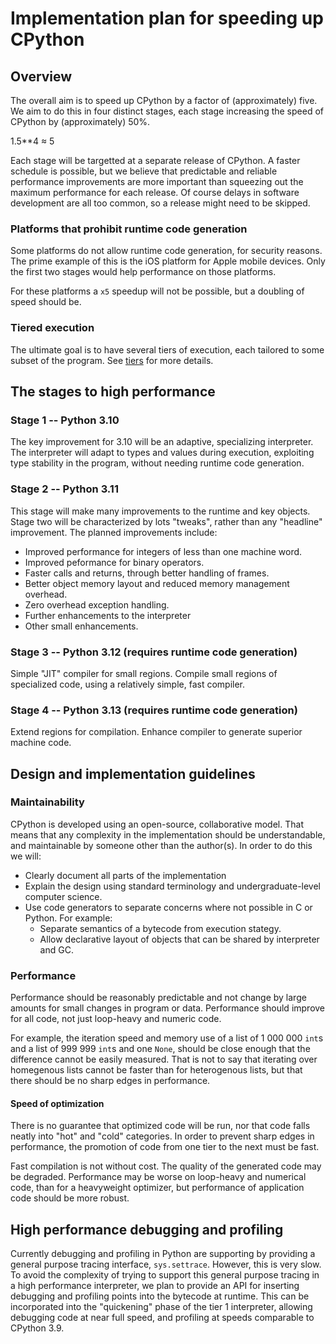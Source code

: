 # Implementation plan for speeding up CPython

## Overview

The overall aim is to speed up CPython by a factor of (approximately) five.
We aim to do this in four distinct stages, each stage increasing the speed of CPython by (approximately) 50%.

1.5**4 ≈ 5

Each stage will be targetted at a separate release of CPython.
A faster schedule is possible, but we believe that predictable and reliable performance improvements
are more important than squeezing out the maximum performance for each release.
Of course delays in software development are all too common,
so a release might need to be skipped.


### Platforms that prohibit runtime code generation

Some platforms do not allow runtime code generation, for security reasons.
The prime example of this is the iOS platform for Apple mobile devices.
Only the first two stages would help performance on those platforms.

For these platforms a `x5` speedup will not be possible, but a doubling of speed should be.

### Tiered execution

The ultimate goal is to have several tiers of execution, each tailored to some subset of the program.
See [tiers](./tiers.md) for more details.

## The stages to high performance

### Stage 1 -- Python 3.10

The key improvement for 3.10 will be an adaptive, specializing interpreter.
The interpreter will adapt to types and values during execution, exploiting
type stability in the program, without needing runtime code generation.

### Stage 2 -- Python 3.11

This stage will make many improvements to the runtime and key objects.
Stage two will be characterized by lots "tweaks", rather than any "headline" improvement.
The planned improvements include:

* Improved performance for integers of less than one machine word.
* Improved peformance for binary operators.
* Faster calls and returns, through better handling of frames.
* Better object memory layout and reduced memory management overhead.
* Zero overhead exception handling.
* Further enhancements to the interpreter
* Other small enhancements.

### Stage 3 -- Python 3.12 (requires runtime code generation)

Simple "JIT" compiler for small regions. 
Compile small regions of specialized code, using a relatively simple, fast compiler.

### Stage 4 -- Python 3.13 (requires runtime code generation)

Extend regions for compilation.
Enhance compiler to generate superior machine code.

## Design and implementation guidelines

### Maintainability

CPython is developed using an open-source, collaborative model.
That means that any complexity in the implementation should be understandable, and maintainable by someone other than the author(s). In order to do this we will:

* Clearly document all parts of the implementation
* Explain the design using standard terminology and undergraduate-level computer science.
* Use code generators to separate concerns where not possible in C or Python. For example:
    * Separate semantics of a bytecode from execution stategy.
    * Allow declarative layout of objects that can be shared by interpreter and GC.

### Performance

Performance should be reasonably predictable and not change by large amounts for small changes in program or data.
Performance should improve for all code, not just loop-heavy and numeric code.

For example, the iteration speed and memory use of a list of 1 000 000 `int`s and a list of 999 999  `int`s and one `None`, should be close enough that the difference cannot be easily measured.
That is not to say that iterating over homegenous lists cannot be faster than for heterogenous lists, but that there should be no sharp edges in performance.

#### Speed of optimization

There is no guarantee that optimized code will be run, nor that code falls neatly into "hot" and "cold" categories. In order to prevent sharp edges in performance, the promotion of code from one tier to the next must be fast. 

Fast compilation is not without cost. The quality of the generated code may be degraded.
Performance may be worse on loop-heavy and numerical code, than for a heavyweight optimizer, but performance of application code should be more robust.

## High performance debugging and profiling

Currently debugging and profiling in Python are supporting by providing a general purpose tracing interface, `sys.settrace`. However, this is very slow. 
To avoid the complexity of trying to support this general purpose tracing in a high performance interpreter, we plan to provide an API for inserting debugging and profiling points into the bytecode at runtime. This can be incorporated into the "quickening" phase of the tier 1 interpreter, allowing debugging code at near full speed, and profiling at speeds comparable to CPython 3.9.
